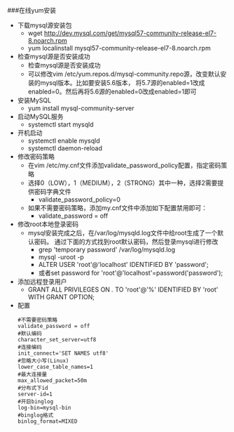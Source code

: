 ###在线yum安装
*   下载mysql源安装包
    *   wget http://dev.mysql.com/get/mysql57-community-release-el7-8.noarch.rpm
    *   yum localinstall mysql57-community-release-el7-8.noarch.rpm
*   检查mysql源是否安装成功
    *   检查mysql源是否安装成功
    *   可以修改vim /etc/yum.repos.d/mysql-community.repo源，改变默认安装的mysql版本。比如要安装5.6版本，
    将5.7源的enabled=1改成enabled=0。然后再将5.6源的enabled=0改成enabled=1即可
*   安装MySQL
    *   yum install mysql-community-server
*   启动MySQL服务
    *   systemctl start mysqld
*   开机启动
    *   systemctl enable mysqld
    *   systemctl daemon-reload
*   修改密码策略
    *   在vim /etc/my.cnf文件添加validate_password_policy配置，指定密码策略
    *   选择0（LOW），1（MEDIUM），2（STRONG）其中一种，选择2需要提供密码字典文件
        *    validate_password_policy=0
    *   如果不需要密码策略，添加my.cnf文件中添加如下配置禁用即可：
        *   validate_password = off
*   修改root本地登录密码
    *   mysql安装完成之后，在/var/log/mysqld.log文件中给root生成了一个默认密码。
        通过下面的方式找到root默认密码，然后登录mysql进行修改
        *   grep 'temporary password' /var/log/mysqld.log
        *   mysql -uroot -p
        *   ALTER USER 'root'@'localhost' IDENTIFIED BY 'password';
        *   或者set password for 'root'@'localhost'=password('password'); 
*   添加远程登录用户
    *    GRANT ALL PRIVILEGES ON *.* TO 'root'@'%' IDENTIFIED BY 'root' WITH GRANT OPTION;
*   配置
    ```
    #不需要密码策略
    validate_password = off  
    #默认编码       
    character_set_server=utf8      
    #连接编码 
    init_connect='SET NAMES utf8'
    #忽略大小写(Linux)   
    lower_case_table_names=1 
    #最大连接量       
    max_allowed_packet=50m  
    #分布式下id        
    server-id=1     
    #开启binglog                
    log-bin=mysql-bin   
    #binglog格式            
    binlog_format=MIXED            
    ```   
